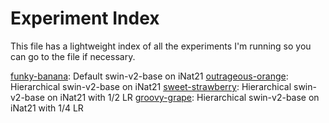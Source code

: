 # Experiment Index

This file has a lightweight index of all the experiments I'm running so you can go to the file if necessary.

[funky-banana](funky-banana.md): Default swin-v2-base on iNat21
[outrageous-orange](outrageous-orange.md): Hierarchical swin-v2-base on iNat21
[sweet-strawberry](sweet-strawberry.md): Hierarchical swin-v2-base on iNat21 with 1/2 LR
[groovy-grape](groovy-grape.md): Hierarchical swin-v2-base on iNat21 with 1/4 LR
